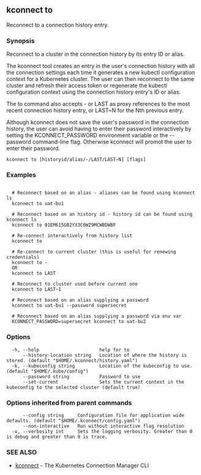 ## kconnect to

Reconnect to a connection history entry.

### Synopsis


Reconnect to a cluster in the connection history by its entry ID or alias.

The kconnect tool creates an entry in the user's connection history with all the
connection settings each time it generates a new kubectl configuration context
for a Kubernetes cluster.  The user can then reconnect to the same cluster and
refresh their access token or regenerate the kubectl configuration context using
the connection history entry's ID or alias.

The to command also accepts - or LAST as proxy references to the most recent
connection history entry, or LAST~N for the Nth previous entry.

Although kconnect does not save the user's password in the connection history,
the user can avoid having to enter their password interactively by setting the
KCONNECT_PASSWORD environment variable or the --password command-line flag.
Otherwise kconnect will promot the user to enter their password.


```
kconnect to [historyid/alias/-/LAST/LAST~N] [flags]
```

### Examples

```

  # Reconnect based on an alias - aliases can be found using kconnect ls
  kconnect to uat-bu1

  # Reconnect based on an history id - history id can be found using kconnect ls
  kconnect to 01EM615GB2YX3C6WZ9MCWBDWBF

  # Re-connect interactively from history list
  kconnect to

  # Re-connect to current cluster (this is useful for renewing credentials)
  kconnect to -
  OR
  kconnect to LAST

  # Reconnect to cluster used before current one
  kconnect to LAST~1

  # Reconnect based on an alias supplying a password
  kconnect to uat-bu1 --password supersecret

  # Reconnect based on an alias supplying a password via env var
  KCONNECT_PASSWORD=supersecret kconnect to uat-bu2

```

### Options

```
  -h, --help                      help for to
      --history-location string   Location of where the history is stored. (default "$HOME/.kconnect/history.yaml")
  -k, --kubeconfig string         Location of the kubeconfig to use. (default "$HOME/.kube/config")
      --password string           Password to use
      --set-current               Sets the current context in the kubeconfig to the selected cluster (default true)
```

### Options inherited from parent commands

```
      --config string     Configuration file for application wide defaults. (default "$HOME/.kconnect/config.yaml")
      --non-interactive   Run without interactive flag resolution
  -v, --verbosity int     Sets the logging verbosity. Greater than 0 is debug and greater than 9 is trace.
```

### SEE ALSO

* [kconnect](index.md)	 - The Kubernetes Connection Manager CLI
